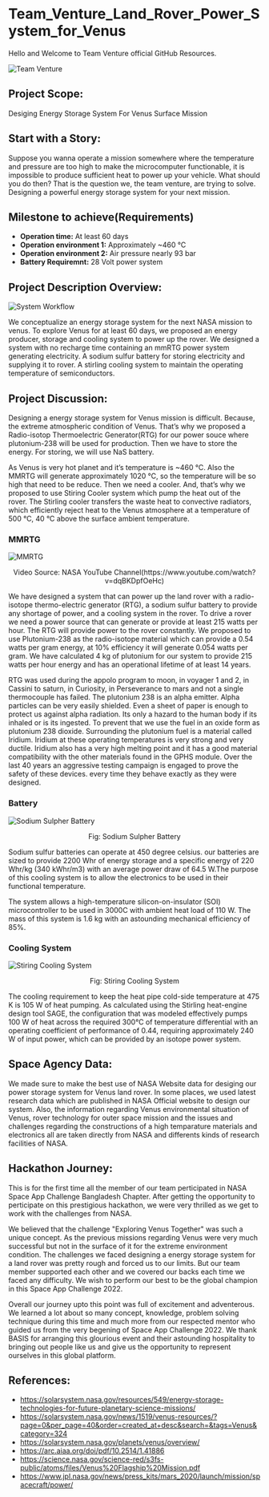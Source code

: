 # Team_Venture_Land_Rover_Power_System_for_Venus

Hello and Welcome to Team Venture official GitHub Resources.

![Team Venture](/assets/images/team_photo.png)

## Project Scope:

Desiging Energy Storage System For Venus Surface Mission

## Start with a Story:

Suppose you wanna operate a mission somewhere where the temperature and pressure are too high to make the microcomputer functionable, it is impossible to produce sufficient heat to power up your vehicle. What should you do then? That is the question we, the team venture, are trying to solve. Designing a powerful energy storage system for your next mission.

## Milestone to achieve(Requirements)

- <b>Operation time:</b> At least 60 days
- <b>Operation environment 1:</b> Approximately ~460 °C
- <b>Operation environment 2:</b> Air pressure nearly 93 bar
- <b>Battery Requiremnt:</b> 28 Volt power system

## Project Description Overview:

![System Workflow](/assets/images/Workflow.png)

We conceptualize an energy storage system for the next NASA mission to venus. To explore Venus for at least 60 days, we proposed an energy producer, storage and cooling system to power up the rover. We designed a system with no recharge time containing an mmRTG power system generating electricity. A sodium sulfur battery for storing electricity and supplying it to rover. A stirling cooling system to maintain the operating temperature of semiconductors.

## Project Discussion:

Designing a energy storage system for Venus mission is difficult. Because, the extreme atmospheric condition of Venus. That’s why we proposed a Radio-isotop Thermoelectric Generator(RTG) for our power souce where plutonium-238 will be used for production. Then we have to store the energy. For storing, we will use NaS battery.

As Venus is very hot planet and it’s temperature is ~460 °C. Also the MMRTG will generate approximately 1020 °C, so the temperature will be so high that need to be reduce. Then we need a cooler. And, that’s why we proposed to use Stiring Cooler system which pump the heat out of the rover. The Stirling cooler transfers the waste heat to convective radiators, which efficiently reject heat to the Venus atmosphere at a temperature of 500 °C, 40 °C above the surface ambient temperature.

### MMRTG

![MMRTG](/assets/images/mmrtg1.png)

<p align="center">Video Source: NASA YouTube Channel(https://www.youtube.com/watch?v=dqBKDpfOeHc)</p>

We have designed a system that can power up the land rover with a radio-isotope thermo-electric generator (RTG), a sodium sulfur battery to provide any shortage of power, and a cooling system in the rover. To drive a rover we need a power source that can generate or provide at least 215 watts per hour. The RTG will provide power to the rover constantly. We proposed to use Plutonium-238 as the radio-isotope material which can provide a 0.54 watts per gram energy, at 10% efficiency it will generate 0.054 watts per gram. We have calculated 4 kg of plutonium for our system to provide 215 watts per hour energy and has an operational lifetime of at least 14 years.

RTG was used during the appolo program to moon, in voyager 1 and 2, in Cassini to saturn, in Curiosity, in Perseverance to mars and not a single thermocouple has failed. The plutonium 238 is an alpha emitter. Alpha particles can be very easily shielded. Even a sheet of paper is enough to protect us against alpha radiation. Its only a hazard to the human body if its inhaled or is its ingested. To prevent that we use the fuel in an oxide form as plutonium 238 dioxide. Surrounding the plutonium fuel is a material called Iridium. Iridium at these operating temperatures is very strong and very ductile. Iridium also has a very high melting point and it has a good material compatibility with the other materials found in the GPHS module. Over the last 40 years an aggressive testing campaign is engaged to prove the safety of these devices. every time they behave exactly as they were designed.

### Battery

![Sodium Sulpher Battery](/assets/images/nas_battery.png)

<p align="center">Fig: Sodium Sulpher Battery</p>

Sodium sulfur batteries can operate at 450 degree celsius. our batteries are sized to provide 2200 Whr of energy storage and a specific energy of 220 Whr/kg (340 kWhr/m3) with an average power draw of 64.5 W.The purpose of this cooling system is to allow the electronics to be used in their functional temperature.

The system allows a high-temperature silicon-on-insulator (SOI) microcontroller to be used in 3000C with ambient heat load of 110 W. The mass of this system is 1.6 kg with an astounding mechanical efficiency of 85%.

### Cooling System

![Stiring Cooling System](/assets/images/stiring_cooling2.png)

<p align="center">Fig: Stiring Cooling System</p>

The cooling requirement to keep the heat pipe cold-side temperature at 475 K is 105 W of heat pumping. As calculated using the Stirling heat-engine design tool SAGE, the configuration that was modeled effectively pumps 100 W of heat across the required 300°C of temperature differential with an operating coefficient of performance of 0.44, requiring approximately 240 W of input power, which can be provided by an isotope power system.

## Space Agency Data:

We made sure to make the best use of NASA Website data for desiging our power storage system for Venus land rover. In some places, we used latest research data which are published in NASA Official website to design our system. Also, the information regarding Venus environmental situation of Venus, rover technology for outer space mission and the issues and challenges regarding the constructions of a high temparature materials and electronics all are taken directly from NASA and differents kinds of research facilities of NASA.

## Hackathon Journey:

This is for the first time all the member of our team perticipated in NASA Space App Challenge Bangladesh Chapter. After getting the opportunity to perticipate on this prestigious hackathon, we were very thrilled as we get to work with the challenges from NASA.

We believed that the challenge "Exploring Venus Together" was such a unique concept. As the previous missions regarding Venus were very much successful but not in the surface of it for the extreme environment condition. The challenges we faced designing a energy storage system for a land rover was pretty rough and forced us to our limits. But our team member supported each other and we covered our backs each time we faced any difficulty. We wish to perform our best to be the global champion in this Space App Challenge 2022.

Overall our journey upto this point was full of excitement and adventerous. We learned a lot about so many concept, knowledge, problem solving technique during this time and much more from our respected mentor who guided us from the very begening of Space App Challenge 2022. We thank BASIS for arranging this glourious event and their astounding hospitality to bringing out people like us and give us the opportunity to represent ourselves in this global platform.

## References:

- https://solarsystem.nasa.gov/resources/549/energy-storage-technologies-for-future-planetary-science-missions/
- https://solarsystem.nasa.gov/news/1519/venus-resources/?page=0&per_page=40&order=created_at+desc&search=&tags=Venus&category=324
- https://solarsystem.nasa.gov/planets/venus/overview/
- https://arc.aiaa.org/doi/pdf/10.2514/1.41886
- https://science.nasa.gov/science-red/s3fs-public/atoms/files/Venus%20Flagship%20Mission.pdf
- https://www.jpl.nasa.gov/news/press_kits/mars_2020/launch/mission/spacecraft/power/
